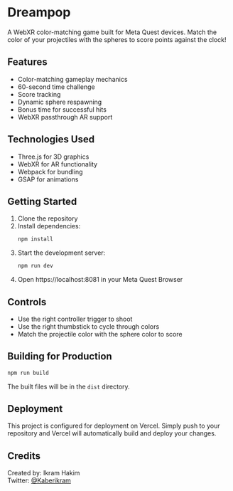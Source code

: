 # Dreampop

A WebXR color-matching game built for Meta Quest devices. Match the color of your projectiles with the spheres to score points against the clock!

## Features

- Color-matching gameplay mechanics
- 60-second time challenge
- Score tracking
- Dynamic sphere respawning
- Bonus time for successful hits
- WebXR passthrough AR support

## Technologies Used

- Three.js for 3D graphics
- WebXR for AR functionality
- Webpack for bundling
- GSAP for animations

## Getting Started

1. Clone the repository
2. Install dependencies:
   ```bash
   npm install
   ```
3. Start the development server:
   ```bash
   npm run dev
   ```
4. Open https://localhost:8081 in your Meta Quest Browser

## Controls

- Use the right controller trigger to shoot
- Use the right thumbstick to cycle through colors
- Match the projectile color with the sphere color to score

## Building for Production

```bash
npm run build
```

The built files will be in the `dist` directory.

## Deployment

This project is configured for deployment on Vercel. Simply push to your repository and Vercel will automatically build and deploy your changes.

## Credits

Created by: Ikram Hakim  
Twitter: [@Kaberikram](https://x.com/Kaberikram)
